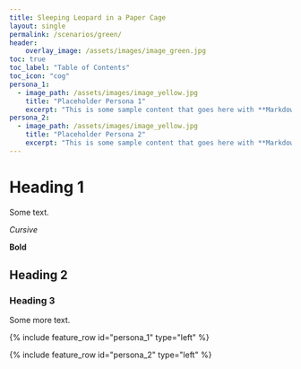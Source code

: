 ```yaml
---
title: Sleeping Leopard in a Paper Cage
layout: single
permalink: /scenarios/green/
header:
    overlay_image: /assets/images/image_green.jpg
toc: true
toc_label: "Table of Contents"
toc_icon: "cog"    
persona_1:
  - image_path: /assets/images/image_yellow.jpg
    title: "Placeholder Persona 1"
    excerpt: "This is some sample content that goes here with **Markdown** formatting."
persona_2:    
  - image_path: /assets/images/image_yellow.jpg
    title: "Placeholder Persona 2"
    excerpt: "This is some sample content that goes here with **Markdown** formatting."
---
```


# Heading 1

Some text. 

*Cursive*

**Bold**

## Heading 2

### Heading 3

Some more text.

{% include feature_row id="persona_1" type="left" %}

{% include feature_row id="persona_2" type="left" %}